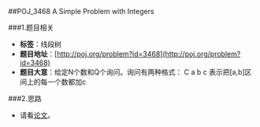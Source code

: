 ##POJ_3468 A Simple Problem with Integers

###1.题目相关
* **标签**：线段树
* **题目地址**：[http://poj.org/problem?id=3468](http://poj.org/problem?id=3468)
* **题目大意**：给定N个数和Q个询问。询问有两种格式：
C a b c 表示把[a,b]区间上的每一个数都加c

###2.思路
* 请看[论文](http://wenku.baidu.com/view/60c6aa1ffc4ffe473368aba8.html)。
